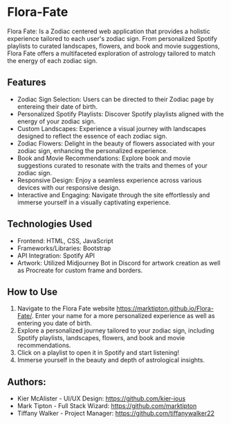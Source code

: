 # Flora-Fate

Flora Fate: Is a Zodiac centered web application that provides a holistic experience tailored to each user's zodiac sign. From personalized Spotify playlists to curated landscapes, flowers, and book and movie suggestions, Flora Fate offers a multifaceted exploration of astrology tailored to match the energy of each zodiac sign.

## Features

- Zodiac Sign Selection: Users can be directed to their Zodiac page by       entereing their date of birth.
- Personalized Spotify Playlists: Discover Spotify playlists aligned with the energy of your zodiac sign.
- Custom Landscapes: Experience a visual journey with landscapes designed to reflect the essence of each zodiac sign.
- Zodiac Flowers: Delight in the beauty of flowers associated with your zodiac sign, enhancing the personalized experience.
- Book and Movie Recommendations: Explore book and movie suggestions curated to resonate with the traits and themes of your zodiac sign.
- Responsive Design: Enjoy a seamless experience across various devices with our responsive design.
- Interactive and Engaging: Navigate through the site effortlessly and immerse yourself in a visually captivating experience.

## Technologies Used
- Frontend: HTML, CSS, JavaScript
- Frameworks/Libraries: Bootstrap
- API Integration: Spotify API
- Artwork: Utilized Midjourney Bot in Discord for artwork creation as well as Procreate for custom frame and borders.

## How to Use
1. Navigate to the Flora Fate website https://marktipton.github.io/Flora-Fate/.
Enter your name for a more personalized experience as well as entering you date of birth.
2. Explore a personalized journey tailored to your zodiac sign, including Spotify playlists, landscapes, flowers, and book and movie recommendations.
4. Click on a playlist to open it in Spotify and start listening!
5. Immerse yourself in the beauty and depth of astrological insights.


## Authors:
  - Kier McAlister - UI/UX Design: https://github.com/kier-ious
  - Mark Tipton - Full Stack Wizard: https://github.com/marktipton
  - Tiffany Walker - Project Manager: https://github.com/tiffanywalker22

